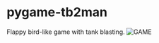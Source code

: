 # pygame-tb2man
Flappy bird-like game with tank blasting.
![GAME](https://img.genial.ly/6273707a5916f2001b0fad30/536ed23e-37b2-4e59-9033-83008ee5c831.gif)
